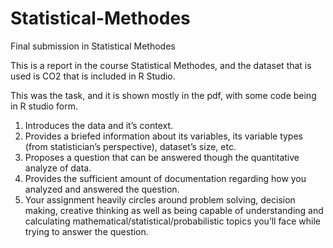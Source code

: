 # Statistical-Methodes
Final submission in Statistical Methodes

This is a report in the course Statistical Methodes, and the dataset that is used is CO2 that is included in R Studio.

This was the task, and it is shown mostly in the pdf, with some code being in R studio form.

1. Introduces the data and it’s context.
2. Provides a briefed information about its variables, its variable types (from statistician’s perspective), dataset’s size, etc.
3. Proposes a question that can be answered though the quantitative analyze of data.
4. Provides the sufficient amount of documentation regarding how you analyzed and answered the question.
5. Your assignment heavily circles around problem solving, decision making, creative thinking as well as being capable of understanding and calculating       mathematical/statistical/probabilistic topics you’ll face while trying to answer the question.
